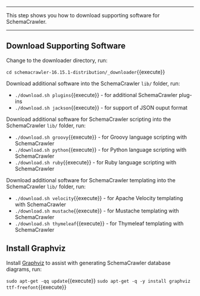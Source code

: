 -----

This step shows you how to download supporting software for SchemaCrawler.

-----

## Download Supporting Software

Change to the downloader directory, run:

`cd schemacrawler-16.15.1-distribution/_downloader`{{execute}}

Download additional software into the SchemaCrawler `lib/` folder, run:
 
- `./download.sh plugins`{{execute}} - for additional SchemaCrawler plug-ins  
- `./download.sh jackson`{{execute}} - for support of JSON ouput format

Download additional software for SchemaCrawler scripting into the SchemaCrawler `lib/` folder, run:

- `./download.sh groovy`{{execute}} - for Groovy language scripting with SchemaCrawler
- `./download.sh python`{{execute}} - for Python language scripting with SchemaCrawler
- `./download.sh ruby`{{execute}} - for Ruby language scripting with SchemaCrawler

Download additional software for SchemaCrawler templating into the SchemaCrawler `lib/` folder, run:

- `./download.sh velocity`{{execute}} - for Apache Velocity templating with SchemaCrawler
- `./download.sh mustache`{{execute}} - for Mustache templating with SchemaCrawler
- `./download.sh thymeleaf`{{execute}} - for Thymeleaf templating with SchemaCrawler

## Install Graphviz

Install [Graphviz](https://www.graphviz.org/) to assist with generating SchemaCrawler database diagrams, run:

`sudo apt-get -qq update`{{execute}}
`sudo apt-get -q -y install graphviz ttf-freefont`{{execute}}
